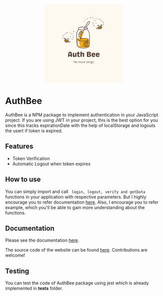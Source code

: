 <p align="center">
  <img width="250px" height="250px" src="./example/public/icon.png" />
</p>

# AuthBee

AuthBee is a NPM package to implement authentication in your JavaScript project. If you are using JWT in your project, this is the best option for you since this tracks expirationDate with the help of localStorage and logouts the usert if token is expired.

## Features

* Token Verification
* Automatic Logout when token expires

## How to use

You can simply import and call ``` login, logout, verify and getData``` functions in your application with respective parameters. But I highly encourage you to refer documentation [here](https://npmjs.com/authbee).  Also, I encourage you to refer example, which you'll be able to gain more understanding about the functions.

## Documentation

Please see the documentation [here](https://npmjs.com/authbee).

The source code of the website can be found [here](https://github.com/shakyapeiris/AuthBee/tree/main/example). Contributions are welcome!

## Testing

You can test the code of AuthBee package using jest which is already implemented in __tests__ folder.

